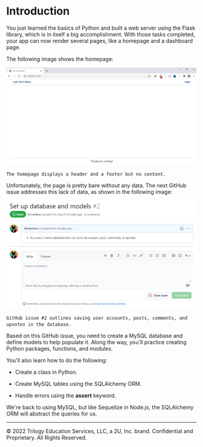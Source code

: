 # Introduction

You just learned the basics of Python and built a web server using the Flask library, which is in itself a big accomplishment. With those tasks completed, your app can now render several pages, like a homepage and a dashboard page.

The following image shows the homepage:

![](../Images/100-empty-homepage.png)

`The homepage displays a header and a footer but no content.`

Unfortunately, the page is pretty bare without any data. The next GitHub issue addresses this lack of data, as shown in the following image:

![](../Images/200-gh-issue.png)

`GitHub issue #2 outlines saving user accounts, posts, comments, and upvotes in the database.`

Based on this GitHub issue, you need to create a MySQL database and define models to help populate it. Along the way, you'll practice creating Python packages, functions, and modules.

You'll also learn how to do the following:

* Create a class in Python.

* Create MySQL tables using the SQLAlchemy ORM.

* Handle errors using the **assert** keyword.

We're back to using MySQL, but like Sequelize in Node.js, the SQLAlchemy ORM will abstract the queries for us.

---
© 2022 Trilogy Education Services, LLC, a 2U, Inc. brand. Confidential and Proprietary. All Rights Reserved.
